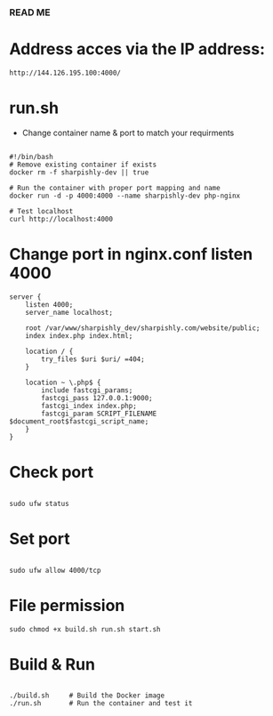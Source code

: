 ### READ ME ###

# Address acces via the IP address:

```
http://144.126.195.100:4000/

```

# run.sh
* Change container name & port to match your requirments
```

#!/bin/bash
# Remove existing container if exists
docker rm -f sharpishly-dev || true

# Run the container with proper port mapping and name
docker run -d -p 4000:4000 --name sharpishly-dev php-nginx

# Test localhost
curl http://localhost:4000

```

# Change port in nginx.conf listen 4000

```
server {
    listen 4000;
    server_name localhost;

    root /var/www/sharpishly_dev/sharpishly.com/website/public;
    index index.php index.html;

    location / {
        try_files $uri $uri/ =404;
    }

    location ~ \.php$ {
        include fastcgi_params;
        fastcgi_pass 127.0.0.1:9000;
        fastcgi_index index.php;
        fastcgi_param SCRIPT_FILENAME $document_root$fastcgi_script_name;
    }
}
```

# Check port

```

sudo ufw status

```

# Set port

```

sudo ufw allow 4000/tcp

```


# File permission

```
sudo chmod +x build.sh run.sh start.sh

```

# Build & Run

```

./build.sh     # Build the Docker image
./run.sh       # Run the container and test it


```


